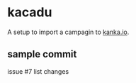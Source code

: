 # kacadu
A setup to import a campagin to [kanka.io](https://kanka.io/).


## sample commit

issue #7 list changes
  
  
